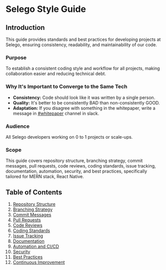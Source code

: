 # Selego Style Guide

## Introduction
This guide provides standards and best practices for developing projects at Selego, ensuring consistency, readability, and maintainability of our code.

### Purpose
To establish a consistent coding style and workflow for all projects, making collaboration easier and reducing technical debt.

### Why It's Important to Converge to the Same Tech
- **Consistency:** Code should look like it was written by a single person.
- **Quality:** It's better to be consistently BAD than non-consistently GOOD.
- **Adaptation:** If you disagree with something in the whitepaper, write a message in [#whitepaper](https://slack.com/app_redirect?channel=C06Q7TFKTV0) channel in slack. 

### Audience
All Selego developers working on 0 to 1 projects or scale-ups.

### Scope
This guide covers repository structure, branching strategy, commit messages, pull requests, code reviews, coding standards, issue tracking, documentation, automation, security, and best practices, specifically tailored for MERN stack, React Native. 

## Table of Contents
1. [Repository Structure](#repository-structure)
2. [Branching Strategy](#branching-strategy)
3. [Commit Messages](#commit-messages)
4. [Pull Requests](#pull-requests)
5. [Code Reviews](#code-reviews)
6. [Coding Standards](#coding-standards)
7. [Issue Tracking](#issue-tracking)
8. [Documentation](#documentation)
9. [Automation and CI/CD](#automation-and-cicd)
10. [Security](#security)
11. [Best Practices](#best-practices)
12. [Continuous Improvement](#continuous-improvement)

